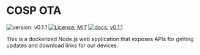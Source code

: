 # COSP OTA

![version: v0.1.1](https://img.shields.io/badge/version-v0.1.1-blue.svg) [![License: MIT](https://img.shields.io/badge/License-MIT-yellow.svg)](https://opensource.org/licenses/MIT) [![docs: v0.1.1](https://img.shields.io/badge/docs-v0.1.1-green.svg)](https://cosp-project.org/ota-server/)


This is a dockerized Node.js web application that exposes APIs for getting updates and download links for our devices.


